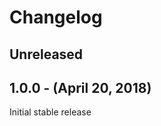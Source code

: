 Changelog
=========

Unreleased
----------

1.0.0 - (April 20, 2018)
------------------
Initial stable release
